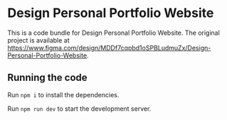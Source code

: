 
  # Design Personal Portfolio Website

  This is a code bundle for Design Personal Portfolio Website. The original project is available at https://www.figma.com/design/MDDf7cqpbd1oSPBLudmuZx/Design-Personal-Portfolio-Website.

  ## Running the code

  Run `npm i` to install the dependencies.

  Run `npm run dev` to start the development server.
  